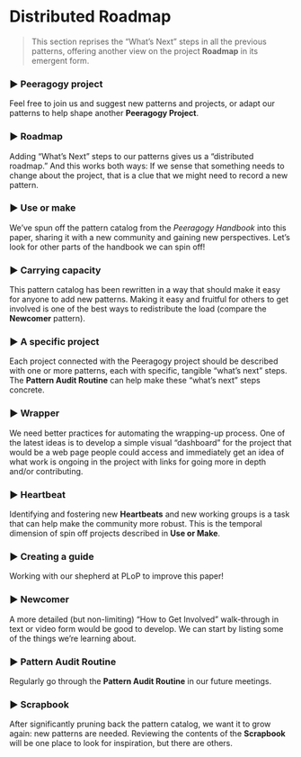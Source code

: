 Distributed Roadmap 
===================

> This section reprises the “What’s Next” steps in all the previous
> patterns, offering another view on the project
> <span>**Roadmap**</span> in its emergent form.

### ▶ Peeragogy project

Feel free to join us and suggest new patterns and projects, or adapt our
patterns to help shape another <span>**Peeragogy Project**</span>.

### ▶ Roadmap

Adding “What’s Next” steps to our patterns gives us a “distributed
roadmap.” And this works both ways: If we sense that something needs to
change about the project, that is a clue that we might need to record a
new pattern.

### ▶ Use or make

We’ve spun off the pattern catalog from the *Peeragogy Handbook* into
this paper, sharing it with a new community and gaining new
perspectives. Let’s look for other parts of the handbook we can spin
off!

### ▶ Carrying capacity

This pattern catalog has been rewritten in a way that should make it
easy for anyone to add new patterns. Making it easy and fruitful for
others to get involved is one of the best ways to redistribute the load
(compare the <span>**Newcomer**</span> pattern).

### ▶ A specific project

Each project connected with the Peeragogy project should be described
with one or more patterns, each with specific, tangible “what’s next”
steps. The <span>**Pattern Audit Routine**</span> can help make these
“what’s next” steps concrete.

### ▶ Wrapper

We need better practices for automating the wrapping-up process. One of
the latest ideas is to develop a simple visual “dashboard” for the
project that would be a web page people could access and immediately get
an idea of what work is ongoing in the project with links for going more
in depth and/or contributing.

### ▶ Heartbeat

Identifying and fostering new <span>**Heartbeats**</span> and new
working groups is a task that can help make the community more robust.
This is the temporal dimension of spin off projects described in
<span>**Use or Make**</span>.

### ▶ Creating a guide

Working with our shepherd at PLoP to improve this paper!

### ▶ Newcomer

A more detailed (but non-limiting) “How to Get Involved” walk-through in
text or video form would be good to develop. We can start by listing
some of the things we’re learning about.

### ▶ Pattern Audit Routine

Regularly go through the <span>**Pattern Audit Routine**</span> in our
future meetings.

### ▶ Scrapbook

After significantly pruning back the pattern catalog, we want it to grow
again: new patterns are needed. Reviewing the contents of the
<span>**Scrapbook**</span> will be one place to look for inspiration,
but there are others.

